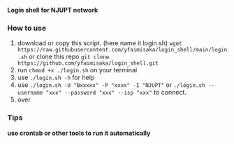 **Login shell for NJUPT network**
### How to use
1. download or copy this script. (here name it login.sh)
`wget https://raw.githubusercontent.com/yfaimisaka/login_shell/main/login.sh`
or clone this repo
`git clone https://github.com/yfaimisaka/login_shell.git`
2. run `chmod +x ./login.sh` on your terminal
3. use `./login.sh -h` for help
4. use `./login.sh -U "Bxxxxx" -P "xxxx" -I "NJUPT"` or `./login.sh --username "xxx" --password "xxx" --isp "xxx"` to connect.
5. over

### Tips
**use crontab or other tools to run it automatically**
